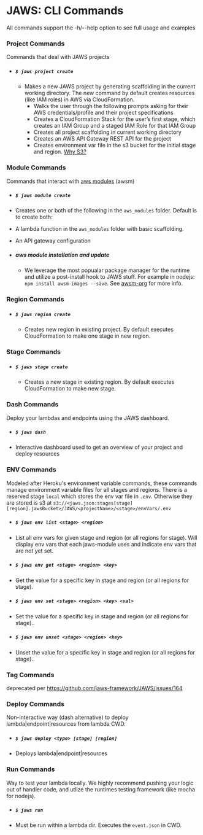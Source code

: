 # JAWS: CLI Commands

All commands support the -h/--help option to see full usage and examples

### Project Commands

Commands that deal with JAWS projects

* ##### `$ jaws project create`

  * Makes a new JAWS project by generating scaffolding in the current working directory.  The new command by default creates resources (like IAM roles) in AWS via CloudFormation.
    * Walks the user through the following prompts asking for their AWS credentials/profile and their project specifications
    * Creates a CloudFormation Stack for the user’s first stage, which creates an IAM Group and a staged IAM Role for that IAM Group
    * Creates all project scaffolding in current working directory
    * Creates an AWS API Gateway REST API for the project
    * Creates environment var file in the s3 bucket for the initial stage and region. [Why S3?](./FAQ.md#why-do-you-use-an-s3-bucket-to-store-env-vars)

### Module Commands

Commands that interact with [aws modules](./aws_modules.md) (awsm)

* ##### `$ jaws module create`

 * Creates one or both of the following in the `aws_modules` folder. Default is to create both:
  * A lambda function in the `aws_modules` folder with basic scaffolding.
  * An API gateway configuration
  
* ##### aws module installation and update
  
  * We leverage the most popualar package manager for the runtime and utilize a post-install hook to JAWS stuff.  For example in nodejs: `npm install awsm-images --save`. See [awsm-org](./aws_modules.md) for more info.
 
### Region Commands

* ##### `$ jaws region create`

  * Creates new region in existing project.  By default executes CloudFormation to make one stage in new region.

### Stage Commands

* ##### `$ jaws stage create`

  * Creates a new stage in existing region.  By default executes CloudFormation to make new stage.

### Dash Commands

Deploy your lambdas and endpoints using the JAWS dashboard.

* ##### `$ jaws dash`

 * Interactive dashboard used to get an overview of your project and deploy resources

### ENV Commands

Modeled after Heroku's environment variable commands, these commands manage environment variable files for all stages and regions.  There is a reserved stage `local` which stores the env var file in `.env`.  Otherwise they are stored is s3 at `s3://<jaws.json:stages[stage][region].jawsBucket>/JAWS/<projectName>/<stage>/envVars/.env`

* ##### `$ jaws env list <stage> <region>`

 * List all env vars for given stage and region (or all regions for stage). Will display env vars that each jaws-module uses and indicate env vars that are not yet set.

* ##### `$ jaws env get <stage> <region> <key>`

 * Get the value for a specific key in stage and region (or all regions for stage).

* ##### `$ jaws env set <stage> <region> <key> <val>`

 * Set the value for a specific key in stage and region (or all regions for stage)..

* ##### `$ jaws env unset <stage> <region> <key>`

 * Unset the value for a specific key in stage and region (or all regions for stage)..

### Tag Commands

deprecated per https://github.com/jaws-framework/JAWS/issues/164

### Deploy Commands

Non-interactive way (dash alternative) to deploy lambda|endpoint|resources from lambda CWD.

* ##### `$ jaws deploy <type> [stage] [region]`

 * Deploys lambda|endpoint|resources 

### Run Commands

Way to test your lambda locally.  We highly recommend pushing your logic out of handler code, and utlize the runtimes testing framework (like mocha for nodejs).

* ##### `$ jaws run`

 * Must be run within a lambda dir.  Executes the `event.json` in CWD.


